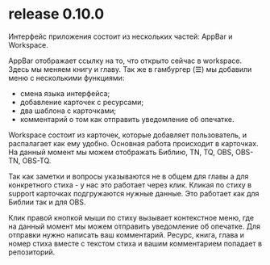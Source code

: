 # release 0.10.0

Интерфейс приложения состоит из нескольких частей: AppBar и Workspace.

AppBar отображает ссылку на то, что открыто сейчас в workspace.
Здесь мы меняем книгу и главу.
Так же в гамбургер (☰) мы добавили меню с несколькими функциями:
 - смена языка интерфейса;
 - добавление карточек с ресурсами;
 - два шаблона с карточками;
 - комментарий о том как отправить уведомление об опечатке.

Workspace состоит из карточек, которые добавляет пользователь, и распалагает как ему удобно.
Основная работа происходит в карточках.
На данный момент мы можем отображать Библию, TN, TQ, OBS, OBS-TN, OBS-TQ.

Так как заметки и вопросы указываются не в общем для главы а для конкретного стиха - у нас это работает через клик.
Кликая по стиху в support карточках подгружаются нужные данные. Это работает как для Библии так и для OBS.

Клик правой кнопкой мыши по стиху вызывает контекстное меню, где на данный момент мы можем отправить уведомление об опечатке. 
Для отправки нужно написать ваш комментарий. Ресурс, книга, глава и номер стиха вместе с текстом стиха и вашим комментарием попадает в репозиторий.
